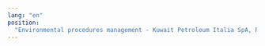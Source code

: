 ```yaml
---
lang: "en"
position:
  "Environmental procedures management - Kuwait Petroleum Italia SpA, Roma"
---
```

